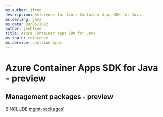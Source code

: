 ```yaml
---
ms.author: jfree
description: Reference for Azure Container Apps SDK for Java
ms.devlang: java
ms.data: 09/06/2022
author: joshfree
title: Azure Container Apps SDK for Java
ms.topic: reference
ms.service: containerapps
---
```

# Azure Container Apps SDK for Java - preview

## Management packages - preview
[!INCLUDE [mgmt-packages](container-apps-mgmt-index.md)]